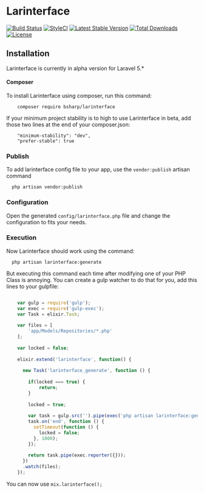 # Larinterface

[![Build Status](https://travis-ci.org/bsharp/Larinterface.svg)](https://travis-ci.org/bsharp/Larinterface)
[![StyleCI](https://styleci.io/repos/39567681/shield)](https://styleci.io/repos/39567681)
[![Latest Stable Version](https://poser.pugx.org/bsharp/larinterface/v/stable)](https://packagist.org/packages/bsharp/larinterface)
[![Total Downloads](https://poser.pugx.org/bsharp/larinterface/downloads)](https://packagist.org/packages/bsharp/larinterface)
[![License](https://poser.pugx.org/bsharp/larinterface/license)](https://packagist.org/packages/bsharp/larinterface)

## Installation

Larinterface is currently in alpha version for Laravel 5.*


#### Composer

To install Larinterface using composer, run this command:

```
    composer require bsharp/larinterface
```

If your minimum project stability is to high to use Larinterface in beta, add those two lines at the end of your composer.json:

```
    "minimum-stability": "dev",
    "prefer-stable": true
```

### Publish

To add larinterface config file to your app, use the `vendor:publish` artisan command

```
  php artisan vendor:publish
```

### Configuration

Open the generated `config/larinterface.php` file and change the configuration to fits your needs.

### Execution

Now Larinterface should work using the command:

```
  php artisan larinterface:generate
```

But executing this command each time after modifying one of your PHP Class is annoying.
You can create a gulp watcher to do that for you, add this lines to your gulpfile:

```javascript

    var gulp = require('gulp');
    var exec = require('gulp-exec');
    var Task = elixir.Task;
    
    var files = [
        'app/Models/Repositories/*.php'
    ];
    
    var locked = false;
    
    elixir.extend('larinterface', function() {
    
      new Task('larinterface_generate', function () {
    
        if(locked === true) {
            return;
        }
    
        locked = true;
    
        var task = gulp.src('').pipe(exec('php artisan larinterface:generate'));
        task.on('end', function () {
          setTimeout(function () {
            locked = false;
          }, 1000);
        });
    
        return task.pipe(exec.reporter({}));
      })
      .watch(files);
    });
```

You can now use `mix.larinterface();`
